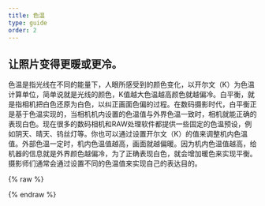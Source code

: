 ```yaml
---
title: 色温
type: guide
order: 2
---
```


## 让照片变得更暖或更冷。

色温是指光线在不同的能量下，人眼所感受到的颜色变化，以开尔文（K）为色温计算单位，简单说就是光线的颜色，K值越大色温越高颜色就越偏冷。白平衡，就是指相机把白色还原为白色，以纠正画面色偏的过程。在数码摄影时代，白平衡正是基于色温实现的，当相机机内设置的色温值与外界色温一致时，相机就能正确的表现白色。现在很多的数码相机和RAW处理软件都提供一些固定的色温预设，例如阴天、晴天、钨丝灯等。你也可以通过设置开尔文（K）的值来调整机内色温值。外部色温一定时，机内色温值越高，画面就越偏暖。因为机内色温值越高，给机器的信息就是外界颜色越偏冷，为了正确表现白色，就会增加暖色来实现平衡。摄影师们通常会通过设置不同的色温值来实现自己的表达目的。


{% raw %}
<canvas width="400" height="400"></canvas>
<script id="vertex" type="x/shader">
attribute vec4 a_Vertex;
attribute vec4 a_TexCoord;
varying vec4 coord;

void main() {
  coord = a_TexCoord;
  gl_Position = a_Vertex;
}
</script>
<script id="fragment" type="x/shader">
precision highp float;
varying vec4 coord;
uniform sampler2D texture;
uniform vec4 color;

// Globals
vec3 refWhite, refWhiteRGB;
vec3 adaptTo, adaptFrom;

vec3 D65 = vec3(0.968774, 1.0, 1.121774);
vec3 CCT4K = vec3(1.009802, 1.0, 0.644496);
vec3 CCT20K = vec3(0.995451, 1.0, 1.886109);

// Color Conversions
mat3 matRGBtoXYZ = mat3(
  0.4124564390896922, 0.21267285140562253, 0.0193338955823293,
  0.357576077643909, 0.715152155287818, 0.11919202588130297,
  0.18043748326639894, 0.07217499330655958, 0.9503040785363679
);
mat3 matXYZtoRGB = mat3(
  3.2404541621141045, -0.9692660305051868, 0.055643430959114726,
  -1.5371385127977166, 1.8760108454466942, -0.2040259135167538,
  -0.498531409556016, 0.041556017530349834, 1.0572251882231791
);
mat3 matAdapt = mat3(
  0.8951, -0.7502, 0.0389,
  0.2664, 1.7135, -0.0685,
  -0.1614, 0.0367, 1.0296
);
mat3 matAdaptInv = mat3(
  0.9869929054667123, 0.43230526972339456, -0.008528664575177328,
  -0.14705425642099013, 0.5183602715367776, 0.04004282165408487,
  0.15996265166373125, 0.0492912282128556, 0.9684866957875502
);

vec3 RGBtoXYZ(vec3 rgb){
  vec3 xyz, XYZ;

  xyz = matRGBtoXYZ * rgb;

  // adaption
  XYZ = matAdapt * xyz;
  XYZ *= adaptTo / adaptFrom;
  xyz = matAdaptInv * XYZ;

  return xyz;
}

vec3 XYZtoRGB(vec3 xyz){
  vec3 rgb, RGB;

  // adaption
  RGB = matAdapt * xyz;
  rgb *= adaptFrom/adaptTo;
  xyz = matAdaptInv * RGB;

  rgb = matXYZtoRGB * xyz;

  return rgb;
}

/*=== Luminance and Saturation Functions ===============================*/

float Lum(vec3 c){
  return 0.299*c.r + 0.587*c.g + 0.114*c.b;
}

/*=== Color Temperature ===============================*/

vec3 Temperature(vec3 base, float temperature, float tint) {
  vec3 to, from;

  float luminance = Lum(base);

  if (temperature < 0.0) {
    to = CCT20K;
    from = D65;
  } else {
    to = CCT4K;
    from = D65;
  }

  // mask by luminance
  float temp = abs(temperature) * (1.0 - pow(luminance, 2.72));

  // from
  refWhiteRGB = from;
  // to
  refWhite = vec3(mix(from.x, to.x, temp), mix(1.0, 0.9, tint), mix(from.z, to.z, temp));

  adaptTo = matAdapt * refWhite;
  adaptFrom = matAdapt * refWhiteRGB;
  vec3 xyz = RGBtoXYZ(base);
  vec3 rgb = XYZtoRGB(xyz);
  // brightness compensation
  return rgb * (1.0 + (temp + tint) / 10.0);
}

void main() {
  vec4 colorMap = texture2D(texture, coord.xy);
  vec3 result = colorMap.rgb;

  result = Temperature(result, 1.0, 0.0);
  result = mix(colorMap.rgb, result, colorMap.a);

  gl_FragColor = vec4(result, colorMap.a);
}
</script>
<script>
var $ = function(selector) { return document.querySelector(selector) }
var gl = GL.create($('canvas'))
GL.useProgram(gl, $('#vertex').text, $('#fragment').text)
var gl_vars = GL.getVars(gl, {attributes: ['a_Vertex', 'a_TexCoord'], uniforms: ['texture', 'color']})
var mesh = GL.getMesh()
var arrVtx = mesh.arrVtx

var size = arrVtx.BYTES_PER_ELEMENT;
var vBuffer = gl.createBuffer();
gl.bindBuffer(gl.ARRAY_BUFFER, vBuffer);
// 向缓冲区对象中写入数据
gl.bufferData(gl.ARRAY_BUFFER, arrVtx, gl.STATIC_DRAW);
// 将缓冲区对象分配给a_Position
gl.vertexAttribPointer(gl_vars['a_Vertex'], 2, gl.FLOAT, false, size * 4, 0);
// 链接a_Position变量与分配给它的缓冲区对象
gl.enableVertexAttribArray(gl_vars['a_Vertex']);
gl.vertexAttribPointer(gl_vars['a_TexCoord'], 2, gl.FLOAT, false, size * 4, size * 2);
gl.enableVertexAttribArray(gl_vars['a_TexCoord']);


// GL.setBuffer(gl, gl_vars['a_Vertex'], new Float32Array(mesh.vertices), 3)
// GL.setBuffer(gl, gl_vars['a_TexCoord'], new Float32Array(mesh.coords), 2)
// gl.uniform2f(gl_vars['color'], -0.4859375, 0.0)
//
// end_color: {
//     r: 200,
//     g: 185,
//     b: 0
// },
// start_color: {
//     r: 45,
//     g: 100,
//     b: 255
// },

var img = new Image()
img.onload = function() {
  GL.loadTexture(gl, gl.TEXTURE0, img)
  gl.uniform1i(gl_vars['texture'], 0);

  gl.clearColor(1.0, 1.0, 1.0, 1.0);
  gl.clear(gl.COLOR_BUFFER_BIT);
  gl.drawArrays(gl.TRIANGLE_STRIP, 0, 4);
}
img.src = '/images/miao256x128.png'
</script>
{% endraw %}
